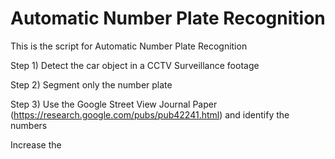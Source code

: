 # Automatic Number Plate Recognition
This is the script for Automatic Number Plate Recognition

Step 1) Detect the car object in a CCTV Surveillance footage

Step 2) Segment only the number plate

Step 3) Use the Google Street View Journal Paper (https://research.google.com/pubs/pub42241.html) and identify the numbers

Increase the 
